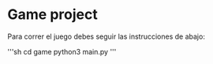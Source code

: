 # Game project

Para correr el juego debes seguir las instrucciones de abajo:

'''sh
cd game
python3 main.py
'''

